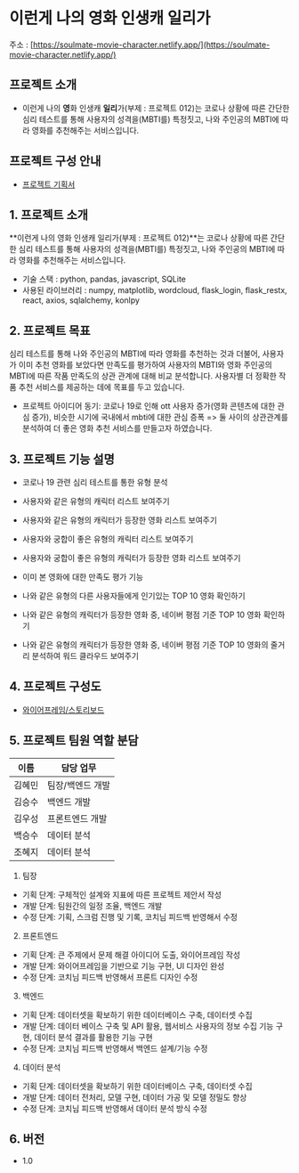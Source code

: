 # 이런게 나의 **영**화 인생캐 **일리**가

주소 : [https://soulmate-movie-character.netlify.app/](https://soulmate-movie-character.netlify.app/)

## 프로젝트 소개
  - 이런게 나의 **영**화 인생캐 **일리**가(부제 : 프로젝트 012)는  코로나 상황에 따른 간단한 심리 테스트를 통해 사용자의 성격을(MBTI를) 특정짓고, 나와 주인공의 MBTI에 따라 영화를 추천해주는 서비스입니다. 

## 프로젝트 구성 안내

* [프로젝트 기획서](https://liberating-result-6b0.notion.site/dc0dad0ff7a548539bba17ec1ae6e21a)


## 1. 프로젝트 소개

**이런게 나의 영화 인생캐 일리가(부제 : 프로젝트 012)**는  코로나 상황에 따른 간단한 심리 테스트를 통해 사용자의 성격을(MBTI를) 특정짓고, 나와 주인공의 MBTI에 따라 영화를 추천해주는 서비스입니다. 

  - 기술 스택 : python, pandas, javascript, SQLite
  - 사용된 라이브러리 : numpy, matplotlib, wordcloud, flask_login, flask_restx, react, axios, sqlalchemy, konlpy

## 2. 프로젝트 목표

 심리 테스트를 통해 나와 주인공의 MBTI에 따라 영화를 추천하는 것과 더불어, 사용자가 이미 추천 영화를 보았다면 만족도를 평가하여 사용자의 MBTI와 영화 주인공의 MBTI에 따른 작품 만족도의 상관 관계에 대해 비교 분석합니다. 사용자별 더 정확한 작품 추천 서비스를 제공하는 데에 목표를 두고 있습니다.

  - 프로젝트 아이디어 동기: 코로나 19로 인해 ott 사용자 증가(영화 콘텐츠에 대한 관심 증가), 비슷한 시기에 국내에서 mbti에 대한 관심 증폭 => 둘 사이의 상관관계를 분석하여 더 좋은 영화 추천 서비스를 만들고자 하였습니다.


## 3. 프로젝트 기능 설명

  - 코로나 19 관련 심리 테스트를 통한 유형 분석
  - 사용자와 같은 유형의 캐릭터 리스트 보여주기
  - 사용자와 같은 유형의 캐릭터가 등장한 영화 리스트 보여주기
  - 사용자와 궁합이 좋은 유형의 캐릭터 리스트 보여주기
  - 사용자와 궁합이 좋은 유형의 캐릭터가 등장한 영화 리스트 보여주기

  - 이미 본 영화에 대한 만족도 평가 기능
  - 나와 같은 유형의 다른 사용자들에게 인기있는 TOP 10 영화 확인하기
  - 나와 같은 유형의 캐릭터가 등장한 영화 중, 네이버 평점 기준 TOP 10 영화 확인하기
  - 나와 같은 유형의 캐릭터가 등장한 영화 중, 네이버 평점 기준 TOP 10 영화의 줄거리 분석하여 워드 클라우드 보여주기

## 4. 프로젝트 구성도
  - [와이어프레임/스토리보드](https://www.figma.com/file/CLv2TAimj8dCt2TMv0V7cX/Untitled?node-id=0%3A1)

## 5. 프로젝트 팀원 역할 분담
| 이름 | 담당 업무 |
| ------ | ------ |
| 김혜민 | 팀장/백엔드 개발 |
| 김승수 | 백엔드 개발 |
| 김우성 | 프론트엔드 개발 |
| 백승수 | 데이터 분석 |
| 조혜지 | 데이터 분석 |


1. 팀장

- 기획 단계: 구체적인 설계와 지표에 따른 프로젝트 제안서 작성
- 개발 단계: 팀원간의 일정 조율, 백엔드 개발
- 수정 단계: 기획, 스크럼 진행 및 기록, 코치님 피드백 반영해서 수정

2. 프론트엔드

- 기획 단계: 큰 주제에서 문제 해결 아이디어 도출, 와이어프레임 작성
- 개발 단계: 와이어프레임을 기반으로 기능 구현, UI 디자인 완성
- 수정 단계: 코치님 피드백 반영해서 프론트 디자인 수정

3. 백엔드

- 기획 단계: 데이터셋을 확보하기 위한 데이터베이스 구축, 데이터셋 수집
- 개발 단계: 데이터 베이스 구축 및 API 활용, 웹서비스 사용자의 정보 수집 기능 구현, 데이터 분석 결과를 활용한 기능 구현
- 수정 단계: 코치님 피드백 반영해서 백엔드 설계/기능 수정

4. 데이터 분석

- 기획 단계: 데이터셋을 확보하기 위한 데이터베이스 구축, 데이터셋 수집
- 개발 단계: 데이터 전처리, 모델 구현, 데이터 가공 및 모델 정밀도 향상
- 수정 단계: 코치님 피드백 반영해서 데이터 분석 방식 수정


## 6. 버전
  - 1.0
